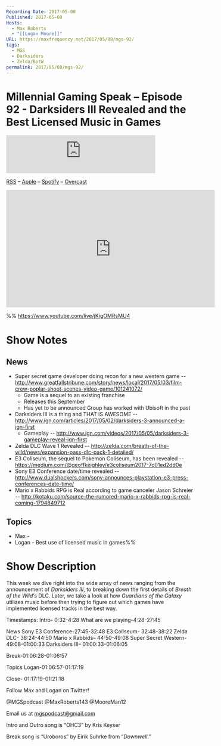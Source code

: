 ```yaml
---
Recording Date: 2017-05-08
Published: 2017-05-08
Hosts:
  - Max Roberts
  - "[[Logan Moore]]"
URL: https://maxfrequency.net/2017/05/08/mgs-92/
tags:
  - MGS
  - Darksiders
  - Zelda/BotW
permalink: 2017/05/08/mgs-92/
---
```

# Millennial Gaming Speak – Episode 92 - Darksiders III Revealed and the Best Licensed Music in Games

<iframe src="https://podcasters.spotify.com/pod/show/millennialgamingspeak/embed/episodes/Episode-93-Mass-Effect-Goes-Away--Assassins-Creed-Returns-e1adht8/a-a6ts46a" height="102px" width="400px" frameborder="0" scrolling="no"></iframe>

[RSS](https://anchor.fm/s/74aa3858/podcast/rss) – [Apple](https://podcasts.apple.com/us/podcast/episode-3-gdc-wrap-up/id1000915981?i=1000542222515) – [Spotify](https://open.spotify.com/episode/7wePXT4Bt22LWifVLx3n8y) – [Overcast](https://overcast.fm/+EtIgeWxEU)

<div class=iframe-container>
<iframe width="560" height="315" src="https://www.youtube-nocookie.com/embed/jKigOMRsMU4?si=ZnQT7rXEo3rDwbga" title="YouTube video player" frameborder="0" allow="accelerometer; autoplay; clipboard-write; encrypted-media; gyroscope; picture-in-picture; web-share" allowfullscreen></iframe>
</div>

%%
https://www.youtube.com/live/jKigOMRsMU4

# Show Notes

## News

- Super secret game developer doing recon for a new western game -- http://www.greatfallstribune.com/story/news/local/2017/05/03/film-crew-poplar-shoot-scenes-video-game/101241072/ 
	- Game is a sequel to an existing franchise
	- Releases this September
	- Has yet to be announced
	 Group has worked with Ubisoft in the past
- Darksiders III is a thing and THAT IS AWESOME -- http://www.ign.com/articles/2017/05/02/darksiders-3-announced-a-ign-first
	- Gameplay -- http://www.ign.com/videos/2017/05/05/darksiders-3-gameplay-reveal-ign-first 
- Zelda DLC Wave 1 Revealed -- http://zelda.com/breath-of-the-wild/news/expansion-pass-dlc-pack-1-detailed/ 
- E3 Coliseum, the sequel to Pokemon Coliseum, has been revealed -- https://medium.com/@geoffkeighley/e3coliseum2017-7c01ed2dd0e
- Sony E3 Conference date/time revealed -- http://www.dualshockers.com/sony-announces-playstation-e3-press-conferences-date-time/
- Mario x Rabbids RPG is Real according to game canceler Jason Schreier -- http://kotaku.com/source-the-rumored-mario-x-rabbids-rpg-is-real-coming-1794849712 
## Topics

- Max - 
- Logan - Best use of licensed music in games%%
# Show Description

This week we dive right into the wide array of news ranging from the announcement of *Darksiders III*, to breaking down the first details of *Breath of the Wild*‘s DLC. Later, we take a look at how *Guardians of the Galaxy* utilizes music before then trying to figure out which games have implemented licensed tracks in the best way.

Timestamps:
Intro- 0:32-4:28
What are we playing-4:28-27:45

News
Sony E3 Conference-27:45-32:48
E3 Coliseum- 32:48-38:22
Zelda DLC- 38:24-44:50
Mario x Rabbids– 44:50-49:08
Super Secret Western- 49:08-01:00:33
Darksiders III– 01:00:33-01:06:05

Break-01:06:28-01:06:57

Topics
Logan-01:06:57-01:17:19

Close- 01:17:19-01:21:18

Follow Max and Logan on Twitter!

@MGSpodcast
@MaxRoberts143
@MooreMan12

Email us at mgspodcast@gmail.com

Intro and Outro song is “OHC3” by Kris Keyser

Break song is “Uroboros” by Eirik Suhrke from “*Downwell*.”